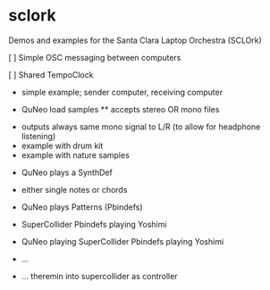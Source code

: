 # sclork
Demos and examples for the Santa Clara Laptop Orchestra (SCLOrk)

[ ] Simple OSC messaging between computers

[ ] Shared TempoClock
- simple example; sender computer, receiving computer

* QuNeo load samples
** accepts stereo OR mono files
- outputs always same mono signal to L/R (to allow for headphone listening)
- example with drum kit
- example with nature samples

* QuNeo plays a SynthDef
- either single notes or chords

* QuNeo plays Patterns (Pbindefs)

* SuperCollider Pbindefs playing Yoshimi

* QuNeo playing SuperCollider Pbindefs playing Yoshimi

* ...

* ...
theremin into supercollider as controller
